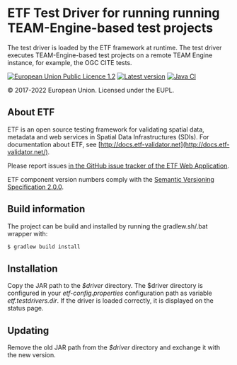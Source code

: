 # ETF Test Driver for running running TEAM-Engine-based test projects

The test driver is loaded by the ETF framework at runtime. The test driver
executes TEAM-Engine-based test projects on a remote TEAM Engine instance, for example, the OGC CITE tests.

[![European Union Public Licence 1.2](https://img.shields.io/badge/license-EUPL%201.2-blue.svg)](https://joinup.ec.europa.eu/software/page/eupl)
[![Latest version](http://img.shields.io/badge/latest%20version-1.1.0-blue.svg)](https://github.com/etf-validator/etf-tetd/releases)
[![Java CI](https://github.com/etf-validator/etf-tetd/actions/workflows/gradle.yml/badge.svg)](https://github.com/etf-validator/etf-tetd/actions/workflows/gradle.yml)



&copy; 2017-2022 European Union. Licensed under the EUPL.

## About ETF

ETF is an open source testing framework for validating spatial data, metadata and web services in Spatial Data Infrastructures (SDIs). For documentation about ETF, see [http://docs.etf-validator.net](http://docs.etf-validator.net/).

Please report issues [in the GitHub issue tracker of the ETF Web Application](https://github.com/interactive-instruments/etf-webapp/issues).

ETF component version numbers comply with the [Semantic Versioning Specification 2.0.0](http://semver.org/spec/v2.0.0.html).

## Build information

The project can be build and installed by running the gradlew.sh/.bat wrapper with:
```gradle
$ gradlew build install
```

## Installation
Copy the JAR path to the _$driver_ directory. The $driver directory is configured in your _etf-config.properties_ configuration path as variable _etf.testdrivers.dir_. If the driver is loaded correctly, it is displayed on the status page.

## Updating
Remove the old JAR path from the _$driver_ directory and exchange it with the new version.
